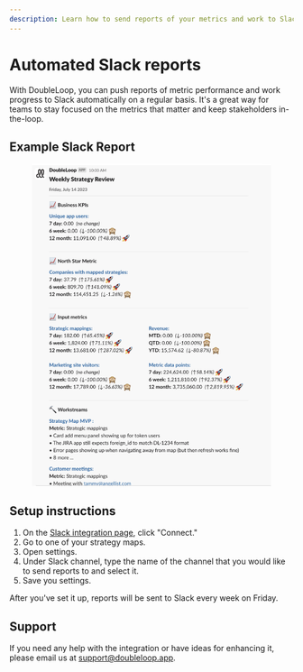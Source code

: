 ```yaml
---
description: Learn how to send reports of your metrics and work to Slack.
---
```


# Automated Slack reports

With DoubleLoop, you can push reports of metric performance and work progress to Slack automatically on a regular basis. It's a great way for teams to stay focused on the metrics that matter and keep stakeholders in-the-loop.

## Example Slack Report

<figure><img src="../.gitbook/assets/CleanShot 2023-11-15 at 15.13.13@2x.png" alt=""><figcaption></figcaption></figure>

## Setup instructions

1. On the [Slack integration page](https://app.doubleloop.app/settings/integrations/slack), click "Connect."
2. Go to one of your strategy maps.
3. Open settings.
4. Under Slack channel, type the name of the channel that you would like to send reports to and select it.
5. Save you settings.

After you've set it up, reports will be sent to Slack every week on Friday.

## Support

If you need any help with the integration or have ideas for enhancing it, please email us at [support@doubleloop.app](mailto:support@doubleloop.app).
